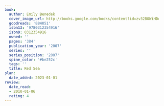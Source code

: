 ```yaml
---
book:
  author: Emily Benedek
  cover_image_url: http://books.google.com/books/content?id=zv32BOWiHDoC&printsec=frontcover&img=1&zoom=1&edge=curl&source=gbs_api
  goodreads: '884051'
  isbn13: '9780312354916'
  isbn9: 0312354916
  owned: ''
  pages: '384'
  publication_year: '2007'
  series: ''
  series_position: '2007'
  spine_color: '#be252c'
  tags: ''
  title: Red Sea
plan:
  date_added: 2023-01-01
review:
  date_read:
  - 2010-01-06
  rating: 4
---
```

